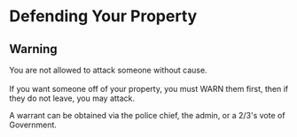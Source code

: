 # Defending Your Property

## Warning
You are not allowed to attack someone without cause.<br><br>
If you want someone off of your property, you must WARN them first, then if they do not leave, you may attack.

A warrant can be obtained via the police chief, the admin, or a 2/3's vote of Government.
